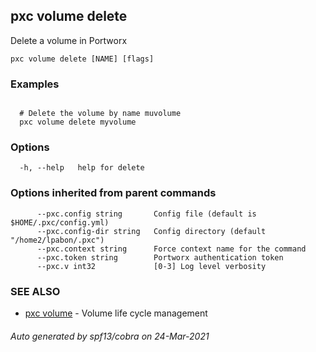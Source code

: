 ## pxc volume delete

Delete a volume in Portworx

```
pxc volume delete [NAME] [flags]
```

### Examples

```

  # Delete the volume by name muvolume
  pxc volume delete myvolume
```

### Options

```
  -h, --help   help for delete
```

### Options inherited from parent commands

```
      --pxc.config string       Config file (default is $HOME/.pxc/config.yml)
      --pxc.config-dir string   Config directory (default "/home2/lpabon/.pxc")
      --pxc.context string      Force context name for the command
      --pxc.token string        Portworx authentication token
      --pxc.v int32             [0-3] Log level verbosity
```

### SEE ALSO

* [pxc volume](pxc_volume.md)	 - Volume life cycle management

###### Auto generated by spf13/cobra on 24-Mar-2021
